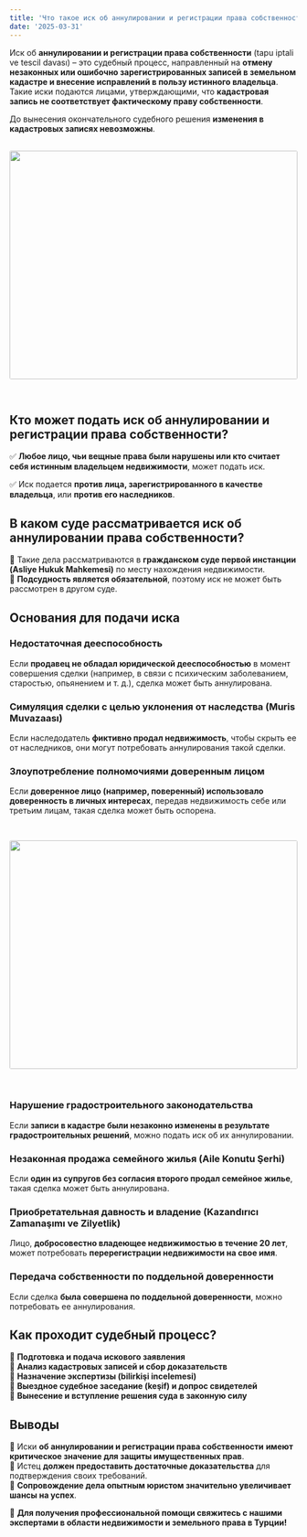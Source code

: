 ```yaml
---
title: 'Что такое иск об аннулировании и регистрации права собственности?'
date: '2025-03-31'
---
```


Иск об **аннулировании и регистрации права собственности** (tapu iptali ve tescil davası) – это судебный процесс, направленный на **отмену незаконных или ошибочно зарегистрированных записей в земельном кадастре и внесение исправлений в пользу истинного владельца**. Такие иски подаются лицами, утверждающими, что **кадастровая запись не соответствует фактическому праву собственности**.

До вынесения окончательного судебного решения **изменения в кадастровых записях невозможны**.
<img src="https://karayaka.ru/images/articles/article7.jpg" width=100% height="400" style="object-fit: cover; border-radius: 3px; margin: 30px auto;" />

## Кто может подать иск об аннулировании и регистрации права собственности?

✅ **Любое лицо, чьи вещные права были нарушены или кто считает себя истинным владельцем недвижимости**, может подать иск.

✅ Иск подается **против лица, зарегистрированного в качестве владельца**, или **против его наследников**.

## В каком суде рассматривается иск об аннулировании права собственности?

🔹 Такие дела рассматриваются в **гражданском суде первой инстанции (Asliye Hukuk Mahkemesi)** по месту нахождения недвижимости.  
🔹 **Подсудность является обязательной**, поэтому иск не может быть рассмотрен в другом суде.

## Основания для подачи иска

### Недостаточная дееспособность

Если **продавец не обладал юридической дееспособностью** в момент совершения сделки (например, в связи с психическим заболеванием, старостью, опьянением и т. д.), сделка может быть аннулирована.

### Симуляция сделки с целью уклонения от наследства (Muris Muvazaası)

Если наследодатель **фиктивно продал недвижимость**, чтобы скрыть ее от наследников, они могут потребовать аннулирования такой сделки.

### Злоупотребление полномочиями доверенным лицом

Если **доверенное лицо (например, поверенный) использовало доверенность в личных интересах**, передав недвижимость себе или третьим лицам, такая сделка может быть оспорена.

<img src="https://karayaka.ru/images/articles/article7.2.jpg" width=100% height="400" style="object-fit: cover; border-radius: 3px; margin: 30px auto;" />

### Нарушение градостроительного законодательства

Если **записи в кадастре были незаконно изменены в результате градостроительных решений**, можно подать иск об их аннулировании.

### Незаконная продажа семейного жилья (Aile Konutu Şerhi)

Если **один из супругов без согласия второго продал семейное жилье**, такая сделка может быть аннулирована.

### Приобретательная давность и владение (Kazandırıcı Zamanaşımı ve Zilyetlik)

Лицо, **добросовестно владеющее недвижимостью в течение 20 лет**, может потребовать **перерегистрации недвижимости на свое имя**.

### Передача собственности по поддельной доверенности

Если сделка **была совершена по поддельной доверенности**, можно потребовать ее аннулирования.

## Как проходит судебный процесс?

📌 **Подготовка и подача искового заявления**  
📌 **Анализ кадастровых записей и сбор доказательств**  
📌 **Назначение экспертизы (bilirkişi incelemesi)**  
📌 **Выездное судебное заседание (keşif) и допрос свидетелей**  
📌 **Вынесение и вступление решения суда в законную силу**

## Выводы

📌 Иски **об аннулировании и регистрации права собственности** **имеют критическое значение для защиты имущественных прав**.  
📌 Истец **должен предоставить достаточные доказательства** для подтверждения своих требований.  
📌 **Сопровождение дела опытным юристом значительно увеличивает шансы на успех**.

📌 **Для получения профессиональной помощи свяжитесь с нашими экспертами в области недвижимости и земельного права в Турции!**
